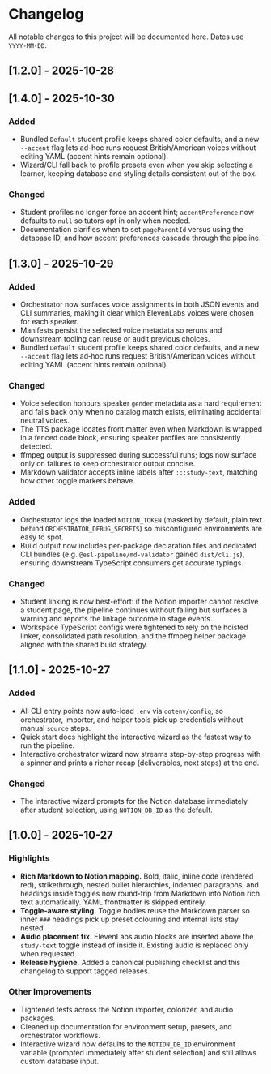 # Changelog

All notable changes to this project will be documented here. Dates use `YYYY-MM-DD`.

## [1.2.0] - 2025-10-28

## [1.4.0] - 2025-10-30

### Added

- Bundled `Default` student profile keeps shared color defaults, and a new `--accent` flag lets ad-hoc runs request British/American voices without editing YAML (accent hints remain optional).
- Wizard/CLI fall back to profile presets even when you skip selecting a learner, keeping database and styling details consistent out of the box.

### Changed

- Student profiles no longer force an accent hint; `accentPreference` now defaults to `null` so tutors opt in only when needed.
- Documentation clarifies when to set `pageParentId` versus using the database ID, and how accent preferences cascade through the pipeline.

## [1.3.0] - 2025-10-29

### Added

- Orchestrator now surfaces voice assignments in both JSON events and CLI summaries, making it clear which ElevenLabs voices were chosen for each speaker.
- Manifests persist the selected voice metadata so reruns and downstream tooling can reuse or audit previous choices.
- Bundled `Default` student profile keeps shared color defaults, and a new `--accent` flag lets ad‑hoc runs request British/American voices without editing YAML (accent hints remain optional).

### Changed

- Voice selection honours speaker `gender` metadata as a hard requirement and falls back only when no catalog match exists, eliminating accidental neutral voices.
- The TTS package locates front matter even when Markdown is wrapped in a fenced code block, ensuring speaker profiles are consistently detected.
- ffmpeg output is suppressed during successful runs; logs now surface only on failures to keep orchestrator output concise.
- Markdown validator accepts inline labels after `:::study-text`, matching how other toggle markers behave.

### Added

- Orchestrator logs the loaded `NOTION_TOKEN` (masked by default, plain text behind `ORCHESTRATOR_DEBUG_SECRETS`) so misconfigured environments are easy to spot.
- Build output now includes per-package declaration files and dedicated CLI bundles (e.g. `@esl-pipeline/md-validator` gained `dist/cli.js`), ensuring downstream TypeScript consumers get accurate typings.

### Changed

- Student linking is now best-effort: if the Notion importer cannot resolve a student page, the pipeline continues without failing but surfaces a warning and reports the linkage outcome in stage events.
- Workspace TypeScript configs were tightened to rely on the hoisted linker, consolidated path resolution, and the ffmpeg helper package aligned with the shared build strategy.

## [1.1.0] - 2025-10-27

### Added

- All CLI entry points now auto-load `.env` via `dotenv/config`, so orchestrator, importer, and helper tools pick up credentials without manual `source` steps.
- Quick start docs highlight the interactive wizard as the fastest way to run the pipeline.
- Interactive orchestrator wizard now streams step-by-step progress with a spinner and prints a richer recap (deliverables, next steps) at the end.

### Changed

- The interactive wizard prompts for the Notion database immediately after student selection, using `NOTION_DB_ID` as the default.

## [1.0.0] - 2025-10-27

### Highlights

- **Rich Markdown to Notion mapping.** Bold, italic, inline code (rendered red), strikethrough, nested bullet hierarchies, indented paragraphs, and headings inside toggles now round-trip from Markdown into Notion rich text automatically. YAML frontmatter is skipped entirely.
- **Toggle-aware styling.** Toggle bodies reuse the Markdown parser so inner `###` headings pick up preset colouring and internal lists stay nested.
- **Audio placement fix.** ElevenLabs audio blocks are inserted above the `study-text` toggle instead of inside it. Existing audio is replaced only when requested.
- **Release hygiene.** Added a canonical publishing checklist and this changelog to support tagged releases.

### Other Improvements

- Tightened tests across the Notion importer, colorizer, and audio packages.
- Cleaned up documentation for environment setup, presets, and orchestrator workflows.
- Interactive wizard now defaults to the `NOTION_DB_ID` environment variable (prompted immediately after student selection) and still allows custom database input.
